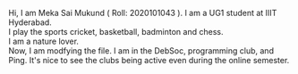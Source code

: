 Hi, I am Meka Sai Mukund ( Roll: 2020101043 ). I am a UG1 student at IIIT Hyderabad.  
I play the sports cricket, basketball, badminton and chess.  
I am a nature lover.  
Now, I am modfying the file.
I am in the DebSoc, programming club, and Ping. It's nice to see the clubs being active even during the online semester.  
